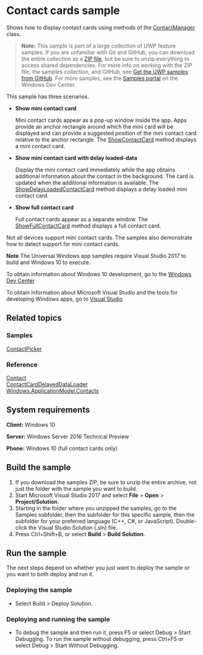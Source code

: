 ﻿<!---
  category: ContactsAndCalendar
  samplefwlink: http://go.microsoft.com/fwlink/p/?LinkId=624040
--->

# Contact cards sample

Shows how to display contact cards using methods of the
[ContactManager](https://msdn.microsoft.com/library/windows/apps/windows.applicationmodel.contacts.contactmanager.aspx)
class.

> **Note:** This sample is part of a large collection of UWP feature samples. 
> If you are unfamiliar with Git and GitHub, you can download the entire collection as a 
> [ZIP file](https://github.com/Microsoft/Windows-universal-samples/archive/master.zip), but be 
> sure to unzip everything to access shared dependencies. For more info on working with the ZIP file, 
> the samples collection, and GitHub, see [Get the UWP samples from GitHub](https://aka.ms/ovu2uq). 
> For more samples, see the [Samples portal](https://aka.ms/winsamples) on the Windows Dev Center. 

This sample has three scenarios.

- **Show mini contact card**

  Mini contact cards appear as a pop-up window inside the app.
  Apps provide an anchor rectangle around which the mini card will be displayed
  and can provide a suggested position of the mini contact card relative to the anchor rectangle.
  The [ShowContactCard](https://msdn.microsoft.com/library/windows/apps/windows.applicationmodel.contacts.contactmanager.showcontactcard.aspx)
  method displays a mini contact card.

- **Show mini contact card with delay loaded-data**

  Display the mini contact card immediately
  while the app obtains additional information about the contact in the background.
  The card is updated when the additional information is available.
  The [ShowDelayLoadedContactCard](https://msdn.microsoft.com/library/windows/apps/windows.applicationmodel.contacts.contactmanager.showdelayloadedcontactcard.aspx)
  method displays a delay loaded mini contact card.

- **Show full contact card**

  Full contact cards appear as a separate window.
  The [ShowFullContactCard](https://msdn.microsoft.com/library/windows/apps/windows.applicationmodel.contacts.contactmanager.showfullcontactcard.aspx)
  method displays a full contact card.

Not all devices support mini contact cards.
The samples also demonstrate how to detect support for mini contact cards.

**Note** The Universal Windows app samples require Visual Studio 2017 to build and Windows 10 to execute.
 
To obtain information about Windows 10 development, go to the [Windows Dev Center](http://go.microsoft.com/fwlink/?LinkID=532421)

To obtain information about Microsoft Visual Studio and the tools for developing Windows apps, go to [Visual Studio](http://go.microsoft.com/fwlink/?LinkID=532422)

## Related topics

### Samples

[ContactPicker](../ContactPicker)  

### Reference

[Contact](http://msdn.microsoft.com/library/windows/apps/br224849)  
[ContactCardDelayedDataLoader](http://msdn.microsoft.com/library/windows/apps/dn297400)  
[Windows.ApplicationModel.Contacts](http://msdn.microsoft.com/library/windows/apps/br225002)  

## System requirements

**Client:** Windows 10

**Server:** Windows Server 2016 Technical Preview

**Phone:** Windows 10 (full contact cards only)

## Build the sample

1. If you download the samples ZIP, be sure to unzip the entire archive, not just the folder with the sample you want to build. 
2. Start Microsoft Visual Studio 2017 and select **File** \> **Open** \> **Project/Solution**.
3. Starting in the folder where you unzipped the samples, go to the Samples subfolder, then the subfolder for this specific sample, then the subfolder for your preferred language (C++, C#, or JavaScript). Double-click the Visual Studio Solution (.sln) file.
4. Press Ctrl+Shift+B, or select **Build** \> **Build Solution**.

## Run the sample

The next steps depend on whether you just want to deploy the sample or you want to both deploy and run it.

### Deploying the sample

- Select Build > Deploy Solution. 

### Deploying and running the sample

- To debug the sample and then run it, press F5 or select Debug >  Start Debugging. To run the sample without debugging, press Ctrl+F5 or select Debug > Start Without Debugging. 
